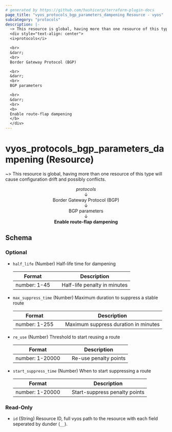 ```yaml
---
# generated by https://github.com/hashicorp/terraform-plugin-docs
page_title: "vyos_protocols_bgp_parameters_dampening Resource - vyos"
subcategory: "protocols"
description: |-
  ~> This resource is global, having more than one resource of this type will cause configuration drift and possibly conflicts.
  <div style="text-align: center">
  <i>protocols</i>

  <br>
  &darr;
  <br>
  Border Gateway Protocol (BGP)

  <br>
  &darr;
  <br>
  BGP parameters

  <br>
  &darr;
  <br>
  <b>
  Enable route-flap dampening
  </b>
  </div>
---
```


# vyos_protocols_bgp_parameters_dampening (Resource)

~> This resource is global, having more than one resource of this type will cause configuration drift and possibly conflicts.

<div style="text-align: center">
<i>protocols</i>

<br>
&darr;
<br>
Border Gateway Protocol (BGP)

<br>
&darr;
<br>
BGP parameters

<br>
&darr;
<br>
<b>
Enable route-flap dampening
</b>
</div>



<!-- schema generated by tfplugindocs -->
## Schema

### Optional

- `half_life` (Number) Half-life time for dampening

    |  Format &emsp; | Description  |
    |----------|---------------|
    |  number: 1-45  &emsp; |  Half-life penalty in minutes  |
- `max_suppress_time` (Number) Maximum duration to suppress a stable route

    |  Format &emsp; | Description  |
    |----------|---------------|
    |  number: 1-255  &emsp; |  Maximum suppress duration in minutes  |
- `re_use` (Number) Threshold to start reusing a route

    |  Format &emsp; | Description  |
    |----------|---------------|
    |  number: 1-20000  &emsp; |  Re-use penalty points  |
- `start_suppress_time` (Number) When to start suppressing a route

    |  Format &emsp; | Description  |
    |----------|---------------|
    |  number: 1-20000  &emsp; |  Start-suppress penalty points  |

### Read-Only

- `id` (String) Resource ID, full vyos path to the resource with each field seperated by dunder (`__`).
